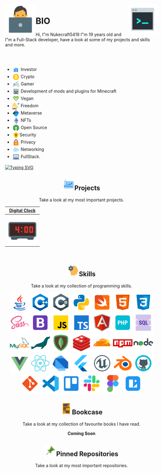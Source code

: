 <img align="left" src="https://raw.githubusercontent.com/Nukecraft5419/Nukecraft5419/main/logo/working-with-a-laptop.png" width="20%">
<img align="right" src="https://raw.githubusercontent.com/Nukecraft5419/Nukecraft5419/main/logo/console.png" width="20%">
<link rel="stylesheet" href="style.css">

# BIO

Hi, I"m Nukecraft5419 I"m 19 years old and I"m a Full-Stack developer, have a look at some of my projects and skills and more.

<br>
<br>

<div id="div_top_hypers">
<ul id="ul_top_hypers">

<li>
<a style = "line-height: 20px">
<img src = "https://raw.githubusercontent.com/Nukecraft5419/Nukecraft5419/main/skills/analytics.png" height="24px" style="vertical-align: middle" /> Investor
</a>
</li>
<li>
<a style = "line-height: 20px" >
<img src = "https://raw.githubusercontent.com/Nukecraft5419/Nukecraft5419/main/skills/bitcoin.png" height="24px" style="vertical-align: middle" /> Crypto
</a>
</li>
<li>
<a style = "line-height: 20px">
<img src = "https://raw.githubusercontent.com/Nukecraft5419/Nukecraft5419/main/skills/game-controller.png" height="24px" style="vertical-align: middle"/> Gamer
</a>
</li>
<li>
<a style = "line-height: 20px">
<img src = "https://raw.githubusercontent.com/Nukecraft5419/Nukecraft5419/main/skills/minecraft-skeleton.png" height="24px" style="vertical-align: middle" /> Development of mods and plugins for Minecraft
</a>
</li>
<li>
<a style = "line-height: 20px">
<img src="https://raw.githubusercontent.com/Nukecraft5419/Nukecraft5419/main/skills/vegan-symbol.png" height="24px" style="vertical-align: middle"/> Vegan
</a>
</li>
<li>
<a style = "line-height: 20px">
<img src="https://raw.githubusercontent.com/Nukecraft5419/Nukecraft5419/main/skills/freedom.png" height="24px" style="vertical-align: middle"/> Freedom
</a>
</li>
<li>
<a style = "line-height: 20px">
<img src="https://raw.githubusercontent.com/Nukecraft5419/Nukecraft5419/main/skills/blockchain-new-logo.png" height="24px" style="vertical-align: middle"/> Metaverse
</a>
</li>
<li>
<a style = "line-height: 20px">
<img src="https://raw.githubusercontent.com/Nukecraft5419/Nukecraft5419/main/skills/ethereum.png" height="24px" style="vertical-align: middle"/> NFTs
</a>
</li>
<li>
<a style = "line-height: 20px">
<img src="https://raw.githubusercontent.com/Nukecraft5419/Nukecraft5419/main/skills/open-source.png" height="24px" style="vertical-align: middle"/> Open Source
</a>
</li>
<li>
<a style = "line-height: 20px">
<img src="https://raw.githubusercontent.com/Nukecraft5419/Nukecraft5419/main/skills/security-lock.png" height="24px" style="vertical-align: middle"/>Security
</a>
</li>
<li>
<a style = "line-height: 20px">
<img src="https://raw.githubusercontent.com/Nukecraft5419/Nukecraft5419/main/skills/privacy.png" height="24px" style="vertical-align: middle"/> Privacy
</a>
</li>
<li><a style = "line-height: 20px">
<img src="https://raw.githubusercontent.com/Nukecraft5419/Nukecraft5419/main/skills/cloud.png" height="24px" style="vertical-align: middle"/> Networking
</a>
</li>
<li>
<span style = "line-height: 20px">
<img src="https://raw.githubusercontent.com/Nukecraft5419/Nukecraft5419/main/skills/laptop.png" height="24px" style="vertical-align: middle"/> FullStack.
</span>
</li>
</ul>
</div>

[![Typing SVG](https://readme-typing-svg.herokuapp.com?size=24&duration=6000&color=55A630&center=true&vCenter=true&width=820&height=120&lines=Coding+for+a+better+and+free+future+for+all.+%F0%9F%92%BB)](https://git.io/typing-svg)

<h2 align="center"><img src="https://raw.githubusercontent.com/Nukecraft5419/Nukecraft5419/main/skills/project.png" height="38px"/>Projects</h2>
<p align="center">Take a look at my most important projects.</p>

|                                <a href="https://github.com/Nukecraft5419/DigitalClock" target="_blank">**Digital Clock**</a>                                |
| :---------------------------------------------------------------------------------------------------------------------------------------------------------: |
| <img align="center" src="https://raw.githubusercontent.com/Nukecraft5419/Nukecraft5419/main/projects/digital-clock-logo.png" width="100px"  height="100px"> |

<br>
<h2 align="center"><img src="https://raw.githubusercontent.com/Nukecraft5419/Nukecraft5419/main/skills/development-skill.png" height="38px"/>Skills</h2>
<p align="center">Take a look at my collection of programming skills.</p>

<p align="center">
<img src="https://raw.githubusercontent.com/Nukecraft5419/Nukecraft5419/main/skills/java.png" height="64px"/>
<img src="https://raw.githubusercontent.com/Nukecraft5419/Nukecraft5419/main/skills/c++.png" height="64px"/>
<img src="https://raw.githubusercontent.com/Nukecraft5419/Nukecraft5419/main/skills/c-sharp.png" height="64px"/>
<img src="https://raw.githubusercontent.com/Nukecraft5419/Nukecraft5419/main/skills/python.png" height="64px"/>
<img src="https://raw.githubusercontent.com/Nukecraft5419/Nukecraft5419/main/skills/swift.png" height="64px"/>
<img src="https://raw.githubusercontent.com/Nukecraft5419/Nukecraft5419/main/skills/html.png" height="64px"/>
<img src="https://raw.githubusercontent.com/Nukecraft5419/Nukecraft5419/main/skills/css3.png" height="64px"/>
<img src="https://raw.githubusercontent.com/Nukecraft5419/Nukecraft5419/main/skills/sass.png" height="64px"/>
<img src="https://raw.githubusercontent.com/Nukecraft5419/Nukecraft5419/main/skills/bootstrap.png" height="64px"/>
<img src="https://raw.githubusercontent.com/Nukecraft5419/Nukecraft5419/main/skills/javascript.png" height="64px"/>
<img src="https://raw.githubusercontent.com/Nukecraft5419/Nukecraft5419/main/skills/typescript.png" height="64px"/>
<img src="https://raw.githubusercontent.com/Nukecraft5419/Nukecraft5419/main/skills/angularjs.png" height="64px"/>
<img src="https://raw.githubusercontent.com/Nukecraft5419/Nukecraft5419/main/skills/php.png" height="64px"/>
<img src="https://raw.githubusercontent.com/Nukecraft5419/Nukecraft5419/main/skills/sql.png" height="64px"/>
<img src="https://raw.githubusercontent.com/Nukecraft5419/Nukecraft5419/main/skills/mysql.png" height="64px"/>
<img src="https://raw.githubusercontent.com/Nukecraft5419/Nukecraft5419/main/skills/mariadb.png" height="64px"/>
<img src="https://raw.githubusercontent.com/Nukecraft5419/Nukecraft5419/main/skills/mongodb.png" height="64px"/>
<img src="https://raw.githubusercontent.com/Nukecraft5419/Nukecraft5419/main/skills/redis.png" height="64px"/>
<img src="https://raw.githubusercontent.com/Nukecraft5419/Nukecraft5419/main/skills/cloudflare.png" height="64px"/>
<img src="https://raw.githubusercontent.com/Nukecraft5419/Nukecraft5419/main/skills/npm.png" height="64px"/>
<img src="https://raw.githubusercontent.com/Nukecraft5419/Nukecraft5419/main/skills/nodejs.png" height="64px"/>
<img src="https://raw.githubusercontent.com/Nukecraft5419/Nukecraft5419/main/skills/vuejs.png" height="64px"/>
<img src="https://raw.githubusercontent.com/Nukecraft5419/Nukecraft5419/main/skills/react.png" height="64px"/>
<img src="https://raw.githubusercontent.com/Nukecraft5419/Nukecraft5419/main/skills/dart.png" height="64px"/>
<img src="https://raw.githubusercontent.com/Nukecraft5419/Nukecraft5419/main/skills/flutter.png" height="64px"/>
<img src="https://raw.githubusercontent.com/Nukecraft5419/Nukecraft5419/main/skills/unreal-engine.png" height="64px"/>
<img src="https://raw.githubusercontent.com/Nukecraft5419/Nukecraft5419/main/skills/blender.png" height="64px"/>
<img src="https://raw.githubusercontent.com/Nukecraft5419/Nukecraft5419/main/skills/github.png" height="64px"/>
<img src="https://raw.githubusercontent.com/Nukecraft5419/Nukecraft5419/main/skills/git.png" height="64px"/>
<img src="https://raw.githubusercontent.com/Nukecraft5419/Nukecraft5419/main/skills/visual-studio-code-2019.png" height="64px"/>
<img src="https://raw.githubusercontent.com/Nukecraft5419/Nukecraft5419/main/skills/trello.png" height="64px"/>
<img src="https://raw.githubusercontent.com/Nukecraft5419/Nukecraft5419/main/skills/slack-new.png" height="64px"/>
<img src="https://raw.githubusercontent.com/Nukecraft5419/Nukecraft5419/main/skills/figma.png" height="64px"/>
<img src="https://raw.githubusercontent.com/Nukecraft5419/Nukecraft5419/main/skills/lunacy.png" height="64px"/>
</p>

<h2 align="center"><img src="https://raw.githubusercontent.com/Nukecraft5419/Nukecraft5419/main/skills/bookcase.png" height="38px"/>Bookcase</h2>
<p align="center">Take a look at my collection of favourite books I have read.</p>

<p align="center">
<b>Coming Soon</b>
</p>

<h2 align="center"><img src="https://raw.githubusercontent.com/Nukecraft5419/Nukecraft5419/main/skills/push-pin.png" height="38px"/>Pinned Repositories</h2>
<p align="center">Take a look at my most important repositories.</p>
